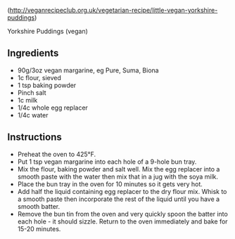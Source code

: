 (http://veganrecipeclub.org.uk/vegetarian-recipe/little-vegan-yorkshire-puddings)

Yorkshire Puddings (vegan)

## Ingredients
- 90g/3oz vegan margarine, eg Pure, Suma, Biona
- 1c flour, sieved 
- 1 tsp baking powder
- Pinch salt 
- 1c milk
- 1/4c whole egg replacer
- 1/4c water
 

## Instructions 
- Preheat the oven to 425°F.
- Put 1 tsp vegan margarine into each hole of a 9-hole bun tray.
- Mix the flour, baking powder and salt well. Mix the egg replacer into a smooth paste with the water then mix that in a jug with the soya milk.
- Place the bun tray in the oven for 10 minutes so it gets very hot.
- Add half the liquid containing egg replacer to the dry flour mix. Whisk to a smooth paste then incorporate the rest of the liquid until you have a smooth batter.
- Remove the bun tin from the oven and very quickly spoon the batter into each hole - it should sizzle. Return to the oven immediately and bake for 15-20 minutes.

